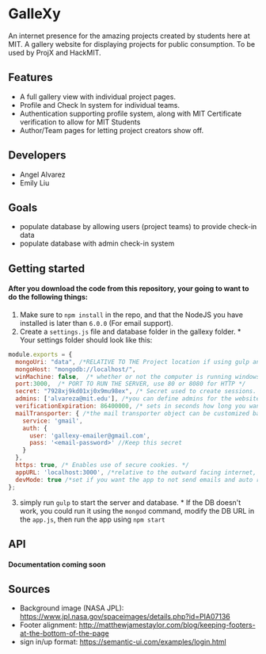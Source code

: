 # GalleXy
An internet presence for the amazing projects created by students here at MIT. A gallery website for displaying projects for public consumption. To be used by ProjX and HackMIT.

## Features
  * A full gallery view with individual project pages.
  * Profile and Check In system for individual teams.
  * Authentication supporting profile system, along with MIT Certificate verification to allow for MIT Students
  * Author/Team pages for letting project creators show off.

## Developers
  * Angel Alvarez
  * Emily Liu

## Goals
  * populate database by allowing users (project teams) to provide check-in data
  * populate database with admin check-in system

## Getting started
#### After you download the code from this repository, your going to want to do the following things:
  1. Make sure to `npm install` in the repo, and that the NodeJS you have installed is later than `6.0.0` (For email support).
  2. Create a `settings.js` file and database folder in the gallexy folder.
    * Your settings folder should look like this:
```javascript
module.exports = {
  mongoUri: "data", /*RELATIVE TO THE Project location if using gulp and localhost*/
  mongoHost: "mongodb://localhost/",
  winMachine: false,  /* whether or not the computer is running windows, or linux/mac OS. This affects the automation of the tasks.*/
  port:3000,  /* PORT TO RUN THE SERVER, use 80 or 8080 for HTTP */
  secret: "7928xj9kd01xj0x9mu98ex", /* Secret used to create sessions. keep secret. */
  admins: ['alvareza@mit.edu'], /*you can define admins for the website using their emails. */
  verificationExpiration: 86400000, /* sets in seconds how long you want to wait for the code to expire */
  mailTransporter: { /*the mail transporter object can be customized based on the nodemailer documentation*/
    service: 'gmail',
    auth: {
      user: 'gallexy-emailer@gmail.com',
      pass: '<email-password>' //Keep this secret
    }
  },
  https: true, /* Enables use of secure cookies. */
  appURL: 'localhost:3000', /*relative to the outward facing internet, if using an http port, omit the port. */
  devMode: true /*set if you want the app to not send emails and auto register people when the sign up, good for testing. */
};
```
  3. simply run `gulp` to start the server and database.
    * If the DB doesn't work, you could run it using the `mongod` command, modify the DB URL in the `app.js`, then run the app using `npm start`
## API
#### Documentation coming soon 

## Sources
* Background image (NASA JPL): https://www.jpl.nasa.gov/spaceimages/details.php?id=PIA07136
* Footer alignment: http://matthewjamestaylor.com/blog/keeping-footers-at-the-bottom-of-the-page
* sign in/up format: https://semantic-ui.com/examples/login.html
